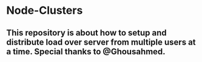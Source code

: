 # Node-Clusters

## This repository is about how to setup and distribute load over server from multiple users at a time. Special thanks to @Ghousahmed.
